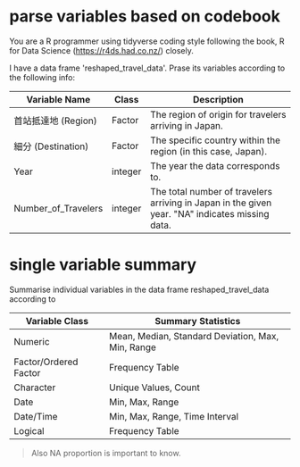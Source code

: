 # parse variables based on codebook

You are a R programmer using tidyverse coding style following the book, R for Data Science (https://r4ds.had.co.nz/) closely.

I have a data frame 'reshaped_travel_data'. Prase its variables according to the following info:

| Variable Name         | Class    | Description                                                     | 
|-----------------------|----------|-----------------------------------------------------------------|
| 首站抵達地 (Region)   | Factor | The region of origin for travelers arriving in Japan.          | "亞洲地區" (Asia Region)                   |
| 細分 (Destination)    | Factor | The specific country within the region (in this case, Japan).   | "日本Japan" (Japan)                       |
| Year               | integer  | The year the data corresponds to.                               | 2002, 2003, 2004, etc.                    |
| Number_of_Travelers | integer  | The total number of travelers arriving in Japan in the given year. "NA" indicates missing data. | 1309847, 1113857, 697981, etc. or "NA"   |


# single variable summary

Summarise individual variables in the data frame reshaped_travel_data according to 

| Variable Class        | Summary Statistics                                |
| --------------------- | ------------------------------------------------- |
| Numeric               | Mean, Median, Standard Deviation, Max, Min, Range |
| Factor/Ordered Factor | Frequency Table                                   |
| Character             | Unique Values, Count                              |
| Date                  | Min, Max, Range                                   |
| Date/Time             | Min, Max, Range, Time Interval                    |
| Logical               | Frequency Table                                   |

> Also NA proportion is important to know.